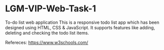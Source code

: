 # LGM-VIP-Web-Task-1
To-do list web application
This is a responsive todo list app which has been designed using HTML, CSS & JavaScript.
It supports features like adding, deleting and checking the todo list items.

Refereces: https://www.w3schools.com/
